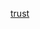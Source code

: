 [trust](/void/gravity/density/matter/mass/orbit/balance/stability/value/security/distribution/toolchain/code/library/growth/proficiency/survival/focus/navigation/transportation/destination/pipeline/interface/trust.md)
